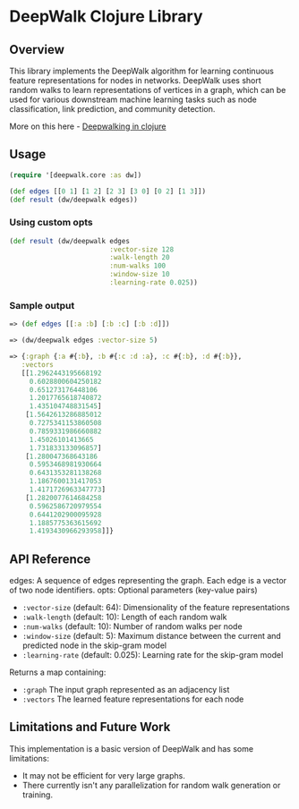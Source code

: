 # DeepWalk Clojure Library

## Overview

This library implements the DeepWalk algorithm for learning continuous feature
representations for nodes in networks. DeepWalk uses short random walks to learn
representations of vertices in a graph, which can be used for various downstream
machine learning tasks such as node classification, link prediction, and
community detection.

More on this here - [Deepwalking in clojure](https://medium.com/@deshpande.mihir7/deepwalking-in-clojure-0b2c4eacd4e0)

## Usage

```clojure
(require '[deepwalk.core :as dw])

(def edges [[0 1] [1 2] [2 3] [3 0] [0 2] [1 3]])
(def result (dw/deepwalk edges))
```

### Using custom opts
```clojure
(def result (dw/deepwalk edges
                         :vector-size 128
                         :walk-length 20
                         :num-walks 100
                         :window-size 10
                         :learning-rate 0.025))
```

### Sample output
```clojure
=> (def edges [[:a :b] [:b :c] [:b :d]])

=> (dw/deepwalk edges :vector-size 5)

=> {:graph {:a #{:b}, :b #{:c :d :a}, :c #{:b}, :d #{:b}},
   :vectors
   [[1.2962443195668192
     0.6028800604250182
     0.651273176448106
     1.2017765618740872
     1.435104748831545]
    [1.5642613286885012
     0.7275341153860508
     0.7859331986660882
     1.45026101413665
     1.731833133096857]
    [1.280047368643186
     0.5953468981930664
     0.6431353281138268
     1.1867600131417053
     1.4171726963347773]
    [1.2820077614684258
     0.5962586720979554
     0.6441202900095928
     1.1885775363615692
     1.4193430966293958]]}
```

## API Reference

edges: A sequence of edges representing the graph. Each edge is a vector of two node identifiers.
opts: Optional parameters (key-value pairs)

- `:vector-size` (default: 64): Dimensionality of the feature representations
- `:walk-length` (default: 10): Length of each random walk
- `:num-walks` (default: 10): Number of random walks per node
- `:window-size` (default: 5): Maximum distance between the current and predicted node in the skip-gram model
- `:learning-rate` (default: 0.025): Learning rate for the skip-gram model

Returns a map containing:

- `:graph` The input graph represented as an adjacency list
- `:vectors` The learned feature representations for each node


## Limitations and Future Work

This implementation is a basic version of DeepWalk and has some limitations:

- It may not be efficient for very large graphs.
- There currently isn't any parallelization for random walk generation or training.
